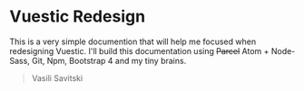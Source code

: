 # Vuestic Redesign

This is a very simple documention that will help me focused when redesigning Vuestic. I'll build this documentation using ~~Parcel~~ Atom + Node-Sass, Git, Npm, Bootstrap 4 and my tiny brains.

> Vasili Savitski
